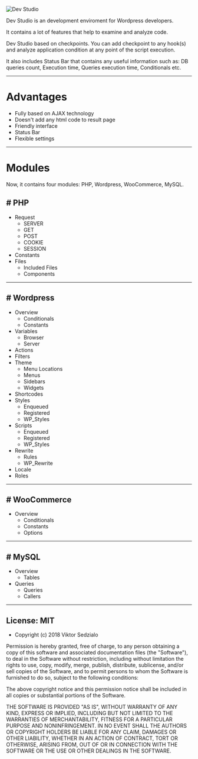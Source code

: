 ![Dev Studio](https://raw.github.com/vsedzialo/dev-studio/master/repo/dev-studio.png)Dev Studio is an development enviroment for Wordpress developers. It contains a lot of features that help to examine and analyze code. Dev Studio based on checkpoints. You can add checkpoint to any hook(s) and analyze application condition at any point of the script execution.It also includes Status Bar that contains any useful information such as: DB queries count, Execution time, Queries execution time, Conditionals etc.---# Advantages #* Fully based on AJAX technology* Doesn't add any html code to result page* Friendly interface* Status Bar* Flexible settings---# Modules #Now, it contains four modules: PHP, Wordpress, WooCommerce, MySQL.## # PHP ##* Request    * SERVER    * GET    * POST    * COOKIE    * SESSION* Constants* Files    * Included Files    * Components---## # Wordpress ##* Overview    * Conditionals    * Constants* Variables       * Browser    * Server* Actions* Filters* Theme    * Menu Locations    * Menus    * Sidebars    * Widgets    * Shortcodes* Styles    * Enqueued    * Registered    * WP_Styles* Scripts    * Enqueued    * Registered    * WP_Styles   * Rewrite    * Rules    * WP_Rewrite* Locale* Roles---## # WooCommerce ##* Overview    * Conditionals    * Constants    * Options---## # MySQL ##* Overview    * Tables* Queries        * Queries    * Callers---      ## License: MIT ##* Copyright (c) 2018 Viktor Sedzialo Permission is hereby granted, free of charge, to any person obtaining a copy of this software and associated documentation files (the "Software"), to deal in the Software without restriction, including without limitation the rights to use, copy, modify, merge, publish, distribute, sublicense, and/or sell copies of the Software, and to permit persons to whom the Software is furnished to do so, subject to the following conditions:The above copyright notice and this permission notice shall be included in all copies or substantial portions of the Software.THE SOFTWARE IS PROVIDED "AS IS", WITHOUT WARRANTY OF ANY KIND, EXPRESS OR IMPLIED, INCLUDING BUT NOT LIMITED TO THE WARRANTIES OF MERCHANTABILITY, FITNESS FOR A PARTICULAR PURPOSE AND NONINFRINGEMENT. IN NO EVENT SHALL THE AUTHORS OR COPYRIGHT HOLDERS BE LIABLE FOR ANY CLAIM, DAMAGES OR OTHER LIABILITY, WHETHER IN AN ACTION OF CONTRACT, TORT OR OTHERWISE, ARISING FROM, OUT OF OR IN CONNECTION WITH THE SOFTWARE OR THE USE OR OTHER DEALINGS IN THE SOFTWARE.